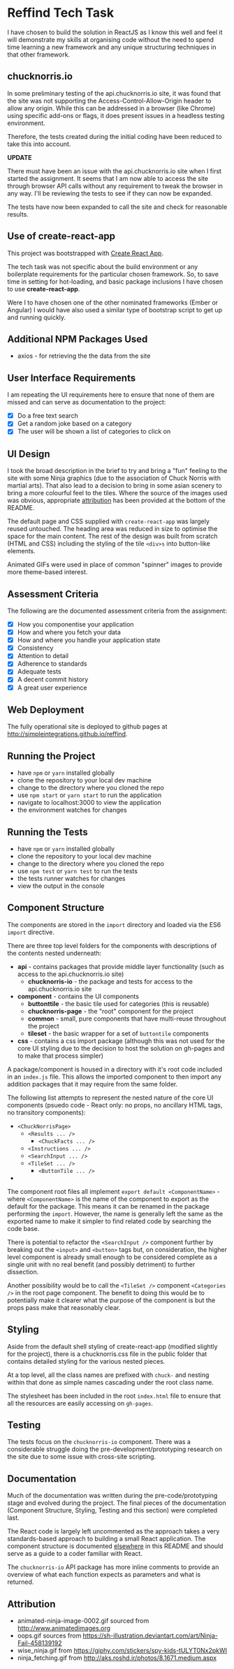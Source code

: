 
# Reffind Tech Task
I have chosen to build the solution in ReactJS as I know this well and feel it will demonstrate my skills at organising code without the need to spend time learning a new framework and any unique structuring techniques in that other framework.

## chucknorris.io 
In some preliminary testing of the api.chucknorris.io site, it was found that the site was not supporting the Access-Control-Allow-Origin header to allow any origin. While this can be addressed in a browser (like Chrome) using specific add-ons or flags, it does present issues in a headless testing environment.

Therefore, the tests created during the initial coding have been reduced to take this into account.

__UPDATE__

There must have been an issue with the api.chucknorris.io site when I first started the assignment. It seems that I am now able to access the site through browser API calls without any requirement to tweak the browser in any way. I'll be reviewing the tests to see if they can now be expanded.

The tests have now been expanded to call the site and check for reasonable results.

## Use of create-react-app
This project was bootstrapped with [Create React App](https://github.com/facebookincubator/create-react-app).

The tech task was not specific about the build environment or any boilerplate requirements for the particular chosen framework. So, to save time in setting for hot-loading, and basic package inclusions I have chosen to use __create-react-app__.

Were I to have chosen one of the other nominated frameworks (Ember or Angular) I would have also used a similar type of bootstrap script to get up and running quickly.

## Additional NPM Packages Used
- axios - for retrieving the the data from the site

## User Interface Requirements
I am repeating the UI requirements here to ensure that none of them are missed and can serve as documentation to the project:

- [x] Do a free text search
- [x] Get a random joke based on a category
- [x] The user will be shown a list of categories to click on 

## UI Design
I took the broad description in the brief to try and bring a "fun" feeling to the site with some Ninja graphics (due to the association of Chuck Norris with martial arts).  That also lead to a decision to bring in some asian scenery to bring a more colourful feel to the tiles.  Where the source of the images used was obvious, appropriate [attribution](#attribution) has been provided at the bottom of the README.

The default page and CSS supplied with `create-react-app` was largely reused untouched.  The heading area was reduced in size to optimise the space for the main content. The rest of the design was built from scratch (HTML and CSS) including the styling of the tile `<div>s` into button-like elements.

Animated GIFs were used in place of common "spinner" images to provide more theme-based interest.

## Assessment Criteria
The following are the documented assessment criteria from the assignment:

- [x] How you componentise your application
- [x] How and where you fetch your data
- [x] How and where you handle your application state
- [x] Consistency
- [x] Attention to detail
- [x] Adherence to standards
- [x] Adequate tests
- [x] A decent commit history
- [x] A great user experience

## Web Deployment
The fully operational site is deployed to github pages at http://simpleintegrations.github.io/reffind.

## Running the Project
- have `npm` or `yarn` installed globally
- clone the repository to your local dev machine
- change to the directory where you cloned the repo
- use `npm start` or `yarn start` to run the application
- navigate to localhost:3000 to view the application
- the environment watches for changes

## Running the Tests
- have `npm` or `yarn` installed globally
- clone the repository to your local dev machine
- change to the directory where you cloned the repo
- use `npm test` or `yarn test` to run the tests
- the tests runner watches for changes
- view the output in the console

## Component Structure
The components are stored in the `import` directory and loaded via the ES6 `import` directive.

There are three top level folders for the components with descriptions of the contents nested underneath:
- __api__ - contains packages that provide middle layer functionality (such as access to the api.chucknorris.io site)
  - __chucknorris-io__ - the package and tests for access to the api.chucknorris.io site
- __component__ - contains the UI components
  - __buttonttile__ - the basic tile used for categories (this is reusable)
  - __chucknorris-page__ - the "root" component for the project
  - __common__ - small, pure components that have multi-reuse throughout the project
  - __tileset__ - the basic wrapper for a set of `buttontile` components
- __css__ - contains a css import package (although this was not used for the core UI styling due to the decision to host the solution on gh-pages and to make that process simpler)

A package/component is housed in a directory with it's root code included in an `index.js` file. This allows the imported component to then import any addition packages that it may require from the same folder. 

The following list attempts to represent the nested nature of the core UI components (psuedo code - React only: no props, no ancillary HTML tags, no transitory components):

- `<ChuckNorrisPage>`
  - `<Results ... />`
    - `<ChuckFacts ... />`
  - `<Instructions ... />`
  - `<SearchInput ... />`
  - `<TileSet ... />`
    - `<ButtonTile ... />`
- </ChuckNorrisPage>

The component root files all implement `export default <ComponentName>` - where `<ComponentName>` is the name of the component to export as the default for the package. This means it can be renamed in the package performing the `import`.  However, the name is generally left the same as the exported name to make it simpler to find related code by searching the code base.

There is potential to refactor the `<SearchInput />` component further by breaking out the `<input>` and `<button>` tags but, on consideration, the higher level component is already small enough to be considered complete as a single unit with no real benefit (and possibly detriment) to further dissection.

Another possibility would be to call the `<TileSet />` component `<Categories />` in the root page component. The benefit to doing this would be to potentially make it clearer what the purpose of the component is but the props pass make that reasonably clear.

## Styling
Aside from the default shell styling of create-react-app (modified slightly for the project), there is a chucknorris.css file in the public folder that contains detailed styling for the various nested pieces.

At a top level, all the class names are prefixed with `chuck-` and nesting within that done as simple names cascading under the root class name.

The stylesheet has been included in the root `index.html` file to ensure that all the resources are easily accessing on `gh-pages`.

## Testing
The tests focus on the `chucknorris-io` component. There was a considerable struggle doing the pre-development/prototyping research on the site due to some issue with cross-site scripting.

## Documentation
Much of the documentation was written during the pre-code/prototyping stage and evolved during the project. The final pieces of the documentation (Component Structure, Styling, Testing and this section) were completed last.

The React code is largely left uncommented as the approach takes a very standards-based approach to building a small React application.  The component structure is documented [elsewhere](#component-structure) in this README and should serve as a guide to a coder familiar with React.

The `chucknorris-io` API package has more inline comments to provide an overview of what each function expects as parameters and what is returned.

## Attribution
- animated-ninja-image-0002.gif sourced from http://www.animatedimages.org
- oops.gif sources from https://sh-illustration.deviantart.com/art/Ninja-Fail-458139192
- wise_ninja.gif from https://giphy.com/stickers/spy-kids-tULYT0Nx2pkWI
- ninja_fetching.gif from http://aks.roshd.ir/photos/8.1671.medium.aspx
